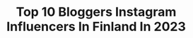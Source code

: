 ---
title: Top 10 Bloggers Instagram Influencers In Finland In 2023
description: >-
  Find top bloggers Instagram influencers in Finland in 2023. Most popular hashtags: #yst #arvonta #vauvanvaatteet.
platform: Instagram
hits: 31
text_top: Analyze the most popular Instagram accounts on inBeat.
text_bottom: inBeat holds 31 Instagram influencers like this in Finland for you to pitch.
profiles:
  - username: "l.ndx"
    fullname: >-
      Linda Alho/Fashion & Lifestyle
    bio: >-
      🌍TKU/FIN ☁️ Content creator & blogger Love letters ✉️ linda.alho@hotmail.fi Snapchat @ lindaalho 🤍
    location: "Finland"
    followers: 8070
    engagement: 1262
    commentsToLikes: 0.011439
    id: ck8t0d5b6rnv40j78it0ekumb
    verified: false
    hashtags: "#sirupcopenhagen, #kes, #viaateria, #sirupsisters"
  - username: "viena_k"
    fullname: >-
      Viena
    bio: >-
      Helsinki based lifestyle blogger, cake book author, flower lover & musician 📖🍰🌸🎶 luukkuja@gmail.com
    location: "Finland"
    followers: 17573
    engagement: 581
    commentsToLikes: 0.062534
    id: ck0ubx861fgqe0i19bnmw8q2g
    verified: false
    hashtags: "#yst, #finnishdesign, #gl, #vienakreseptit"
  - username: "aamukahvilla"
    fullname: >-
      HENRIIKKA REINMAN
    bio: >-
      ✕ I think you should just go for it. ✕ Blogger & Podcaster from Finland ✕ Archipelago life & Adventures outdoors ✕ aamukahvilla@gmail.com
    location: "Finland"
    followers: 34311
    engagement: 600
    commentsToLikes: 0.006366
    id: ck5chb6kaqg3f0i11a16x2o60
    verified: false
    hashtags: "#raskaus, #hyva, #talviretkeily, #huhtikuiset2021"
  - username: "veerabianca"
    fullname: >-
      VEERA BIANCA »
    bio: >-
      Blogger & tourism professional ⫸ Passion project: @responsibletourism On a journey to better health 📍Finland ↠ veera@veerabianca.com
    location: "Finland"
    followers: 34608
    engagement: 188
    commentsToLikes: 0.025339
    id: ck14lqh86vz8h0i19952flo07
    verified: false
    hashtags: "#equallyempowered, #workingonit, #zalandostyle, #ad"
  - username: "natasalmela"
    fullname: >-
      Natalia Salmela
    bio: >-
      IRL native living in the digital world 🍾 CEO & Blogger @satokausikalenteri 🍍 nata@wtd.fi
    location: "Finland"
    followers: 44425
    engagement: 345
    commentsToLikes: 0.007383
    id: ck1373fzv9ks90i19ed3x78ca
    verified: false
    hashtags: "#elokuiset2020, #suomalaistalihaa, #vauvanvaatteet, #parempimieli"
  - username: "mariannnan"
    fullname: >-
      Marianna Mäkelä
    bio: >-
      Blogger since '06 📍 Finland ✉ info@mariannan.com
    location: "Finland"
    followers: 168618
    engagement: 193
    commentsToLikes: 0.008987
    id: ckaoskmvmrvu10i78wtacbb7d
    verified: true
    hashtags: ""
  - username: "fitoona"
    fullname: >-
      Oona- COACH, ATHLETE & MOM
    bio: >-
      Bachelor of Sports & Strength and Conditioning coach/PT🏋‍♂️ FIN Rugby🇫🇮 Leijona-Podcast/Urheilun äärellä- Podcast🎧 Sport journalist- & Blogger⤵️
    location: "Finland"
    followers: 67588
    engagement: 268
    commentsToLikes: 0.025630
    id: ck13aofdwrdz60i19491jk19l
    verified: true
    hashtags: "#rugby, #rugby15s, #teamfitnesstukku, #momlife"
  - username: "mettiforssell"
    fullname: >-
      Metti Forssell
    bio: >-
      Awarded The Best Fashion blog of Finland Blogger & social media content creator 👠 Based in Helsinki 📍 Wife & Mom Contact: metti.forssell@gmail.com
    location: "Finland"
    followers: 44751
    engagement: 318
    commentsToLikes: 0.004046
    id: ck0vyf9jb3ow30i1957lffhu6
    verified: true
    hashtags: "#getyourglowon, #backtowork, #stockmannstyle, #stockmann"
  - username: "umppu"
    fullname: >-
      umppu@hotmail.com
    bio: >-
      🖤Blonding specialist /hairdresser/educator @primehairandbeautydesign @boho__studio @prime_estrada HOME @7huonetta 🖤 Blogger/influencer 👇🏻
    location: "Finland"
    followers: 30324
    engagement: 170
    commentsToLikes: 0.011989
    id: ck6tznnprarw20j716tbcv581
    verified: false
    hashtags: "#blondeexpert, #blondsbyumppu, #blondsbyumppulevel2, #yst"
  - username: "modernistikodikas"
    fullname: >-
      Kerttu Pylvänäinen
    bio: >-
      Interior design & lifestyle blogger, communication and brand lover. Cabin: #atmodernistikodikasmökki 📍Finland,Jyväskylä ✉️kerttu@modernistikodikas.fi
    location: "Finland"
    followers: 23079
    engagement: 317
    commentsToLikes: 0.093783
    id: ck5zlonvml3y90i145k65t9xz
    verified: false
    hashtags: "#joulusisustus, #modernikoti, #sisustus, #modernistikodikasjoulu"
---
